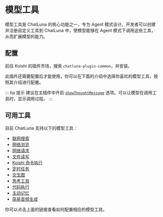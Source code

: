# 模型工具

模型工具是 ChatLuna 的核心功能之一，专为 Agent 模式设计。开发者可以创建并注册自定义工具到 ChatLuna 中，使模型能够在 Agent 模式下调用这些工具，从而扩展模型的能力。

## 配置

前往 Koishi 的插件市场，搜索 `chatluna-plugin-common`，并安装。

此插件还需要配置后才能使用，你可以在下面的介绍中选择你喜欢的模型工具，按照其介绍进行配置。

::: tip 提示
建议在主插件中开启 [`showThoughtMessage`](../useful-configurations.md#showThoughtMessage) 选项。可以让模型在调用工具时，显示调用过程。
:::

## 可用工具

目前 ChatLuna 支持以下的模型工具：

- [联网搜索](web-search.md)
- [网络浏览](web-browser.md)
- [网络请求](request-web.md)
- [文件读写](file-io.md)
- [Koishi 命令执行](command-execution.md)
- [定时任务](cron.md)
- [文生图](draw.md)
- [思考工具](thinking.md)
- [代码执行](code-interpreter.md)
- [主动记忆](active-memory.md)
- [简易音频生成](simple-audio-generation.md)

你可以点击上面的链接查看如何配置相应的模型工具。
